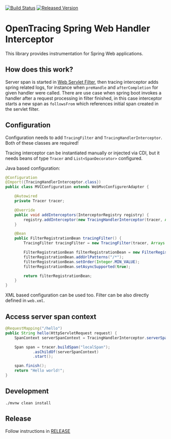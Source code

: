 [![Build Status][ci-img]][ci] [![Released Version][maven-img]][maven]

# OpenTracing Spring Web Handler Interceptor

This library provides instrumentation for Spring  Web applications.

## How does this work?

Server span is started in [Web Servlet Filter](https://github.com/opentracing-contrib/java-web-servlet-filter),
then tracing interceptor adds spring related logs, for instance when `preHandle` and `afterCompletion` for given
handler were called. There are use case when spring boot invokes a handler after a request processing in filter
finished, in this case interceptor starts a new span as `followsFrom` which references initial span created in
the servlet filter.


## Configuration

Configuration needs to add `TracingFilter` and `TracingHandlerInterceptor`. Both of these classes
are required!

Tracing interceptor can be instantiated manually or injected via CDI, but
it needs beans of type `Tracer` and `List<SpanDecorator>` configured.

Java based configuration:
```java
@Configuration
@Import({TracingHandlerInterceptor.class})
public class MVCConfiguration extends WebMvcConfigurerAdapter {

    @Autowired
    private Tracer tracer;

    @Override
    public void addInterceptors(InterceptorRegistry registry) {
        registry.addInterceptor(new TracingHandlerInterceptor(tracer, Arrays.asList(SpanDecorator.STANDARD_TAGS)));
    }

    @Bean
    public FilterRegistrationBean tracingFilter() {
        TracingFilter tracingFilter = new TracingFilter(tracer, Arrays.asList(io.opentracing.contrib.web.servlet.filter.SpanDecorator.STANDARD_TAGS));

        FilterRegistrationBean filterRegistrationBean = new FilterRegistrationBean(tracingFilter);
        filterRegistrationBean.addUrlPatterns("/*");
        filterRegistrationBean.setOrder(Integer.MIN_VALUE);
        filterRegistrationBean.setAsyncSupported(true);

        return filterRegistrationBean;
    }
}
```

XML based configuration can be used too. Filter can be also directly defined in `web.xml`.

## Access server span context
```java
@RequestMapping("/hello")
public String hello(HttpServletRequest request) {
    SpanContext serverSpanContext = TracingHandlerInterceptor.serverSpanContext(request);

    Span span = tracer.buildSpan("localSpan");
            .asChildOf(serverSpanContext)
            .start();

    span.finish();
    return "Hello world!";
}
```

## Development
```shell
./mvnw clean install
```

## Release
Follow instructions in [RELEASE](RELEASE.md)


   [ci-img]: https://travis-ci.org/opentracing-contrib/java-spring-web.svg?branch=master
   [ci]: https://travis-ci.org/opentracing-contrib/java-spring-web
   [maven-img]: https://img.shields.io/maven-central/v/io.opentracing.contrib/opentracing-spring-web-handler-interceptor.svg?maxAge=2592000
   [maven]: http://search.maven.org/#search%7Cga%7C1%7Copentracing-spring-web-handler-interceptor
